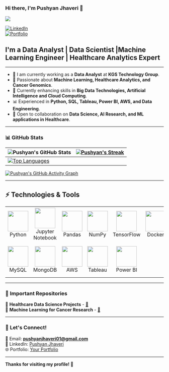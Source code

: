 ### Hi there, I'm Pushyan Jhaveri 👋  
![](https://komarev.com/ghpvc/?username=PushyanJhaveri&color=blue)  

[![LinkedIn](https://img.shields.io/badge/linkedin-%230077B5.svg?style=for-the-badge&logo=linkedin&logoColor=white)](https://www.linkedin.com/in/pushyan-jhaveri-75b52813a/)  
[![Portfolio](https://img.shields.io/badge/Portfolio-Website-blue?style=for-the-badge&logo=google-chrome&logoColor=white)](https://pushyanjhaveri.github.io/)  

## I'm a Data Analyst | Data Scientist |Machine Learning Engineer | Healthcare Analytics Expert

---

- 🔭 I am currently working as a **Data Analyst** at **KGS Technology Group**.
- 🎯 Passionate about **Machine Learning, Healthcare Analytics, and Cancer Genomics**.
- 🌱 Currently enhancing skills in **Big Data Technologies, Artificial Intelligence and Cloud Computing**.
- 📊 Experienced in **Python, SQL, Tableau, Power BI, AWS, and Data Engineering**.
- 🤝 Open to collaboration on **Data Science, AI Research, and ML applications in Healthcare**.

---

### 📊 **GitHub Stats**
| ![Pushyan's GitHub Stats](https://github-readme-stats.vercel.app/api?username=PushyanJhaveri&show_icons=true&theme=radical) | [![Pushyan's Streak](https://streak-stats.demolab.com?user=PushyanJhaveri&theme=dark&border_radius=7&mode=weekly)](https://git.io/streak-stats) |
| ------------------------------------------------------------ | ------------------------------------------------------------ |
| [![Top Languages](https://github-readme-stats.vercel.app/api/top-langs/?username=PushyanJhaveri&layout=compact&theme=radical)](https://github.com/anuraghazra/github-readme-stats) | |

[![Pushyan's GitHub Activity Graph](https://github-readme-activity-graph.vercel.app/graph?username=PushyanJhaveri&bg_color=ffffff&color=ff047d&line=9e4c98&point=403d3d&area=true&hide_border=true)](https://github.com/ashutosh00710/github-readme-activity-graph)

---

## ⚡ Technologies & Tools

<div align="center">
<table align="center">
    <tr>
        <td align="center" width="140" height="112.43">
            <img src="https://cdn.jsdelivr.net/gh/devicons/devicon/icons/python/python-original.svg" width="65px"/>
            <br /> Python
        </td>
        <td align="center" width="140" height="112.43">
            <img src="https://cdn.jsdelivr.net/gh/devicons/devicon/icons/jupyter/jupyter-original-wordmark.svg" width="65px"/>
            <br /> Jupyter Notebook
        </td>
        <td align="center" width="140" height="112.43">
            <img src="https://cdn.jsdelivr.net/gh/devicons/devicon/icons/pandas/pandas-original.svg" width="65px"/>
            <br /> Pandas
        </td>
        <td align="center" width="140" height="112.43">
            <img src="https://cdn.jsdelivr.net/gh/devicons/devicon/icons/numpy/numpy-original.svg" width="65px"/>
            <br /> NumPy
        </td>
        <td align="center" width="140" height="112.43">
            <img src="https://cdn.jsdelivr.net/gh/devicons/devicon/icons/tensorflow/tensorflow-original.svg" width="65px"/>
            <br /> TensorFlow
        </td>
        <td align="center" width="140" height="112.43">
            <img src="https://cdn.jsdelivr.net/gh/devicons/devicon/icons/docker/docker-original.svg" width="65px"/>
            <br /> Docker
        </td>
    </tr>
    <tr>
        <td align="center" width="140" height="112.43">
            <img src="https://cdn.jsdelivr.net/gh/devicons/devicon/icons/mysql/mysql-original-wordmark.svg" width="65px"/>
            <br /> MySQL
        </td>
        <td align="center" width="140" height="112.43">
            <img src="https://cdn.jsdelivr.net/gh/devicons/devicon/icons/mongodb/mongodb-original.svg" width="65px"/>
            <br /> MongoDB
        </td>
        <td align="center" width="140" height="112.43">
            <img src="https://cdn.jsdelivr.net/gh/devicons/devicon/icons/aws/aws-original.svg" width="65px"/>
            <br /> AWS
        </td>
        <td align="center" width="140" height="112.43">
            <img src="https://cdn.jsdelivr.net/gh/devicons/devicon/icons/tableau/tableau-original.svg" width="65px"/>
            <br /> Tableau
        </td>
        <td align="center" width="140" height="112.43">
            <img src="https://cdn.jsdelivr.net/gh/devicons/devicon/icons/powerbi/powerbi-original.svg" width="65px"/>
            <br /> Power BI
        </td>
    </tr>
</table>
</div>

---

### 🚀 **Important Repositories**
📂 **Healthcare Data Science Projects** - [🔗](https://github.com/PushyanJhaveri/HR-Analytics-Data-Analysis)  
📂 **Machine Learning for Cancer Research** - [🔗](https://github.com/PushyanJhaveri/E--commerce-Customer-Segmentation-using-Cluster-Classification-Algorithm)  

---

### 🙌 **Let's Connect!**  
📧 Email: **pushyanjhaveri01@gmail.com**  
💼 LinkedIn: [Pushyan Jhaveri](https://www.linkedin.com/in/pushyan-jhaveri-75b52813a/)  
🌐 Portfolio: [Your Portfolio](https://pushyanjhaveri.github.io/)  

---

**Thanks for visiting my profile! 🚀**
